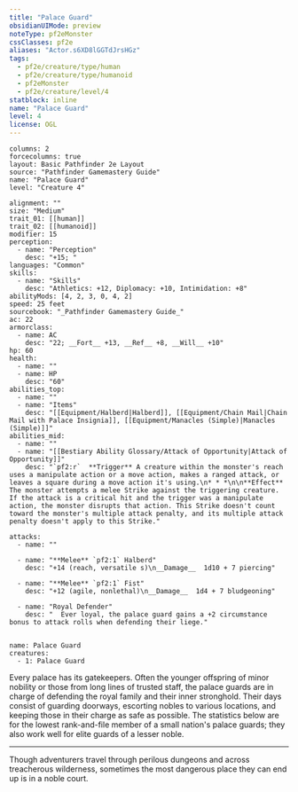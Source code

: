 ```yaml
---
title: "Palace Guard"
obsidianUIMode: preview
noteType: pf2eMonster
cssClasses: pf2e
aliases: "Actor.s6XD8lGGTdJrsHGz" 
tags:
  - pf2e/creature/type/human
  - pf2e/creature/type/humanoid
  - pf2eMonster
  - pf2e/creature/level/4
statblock: inline
name: "Palace Guard"
level: 4
license: OGL
---
```


```statblock
columns: 2
forcecolumns: true
layout: Basic Pathfinder 2e Layout
source: "Pathfinder Gamemastery Guide"
name: "Palace Guard"
level: "Creature 4"

alignment: ""
size: "Medium"
trait_01: [[human]]
trait_02: [[humanoid]]
modifier: 15
perception:
  - name: "Perception"
    desc: "+15; "
languages: "Common"
skills:
  - name: "Skills"
    desc: "Athletics: +12, Diplomacy: +10, Intimidation: +8"
abilityMods: [4, 2, 3, 0, 4, 2]
speed: 25 feet
sourcebook: "_Pathfinder Gamemastery Guide_"
ac: 22
armorclass:
  - name: AC
    desc: "22; __Fort__ +13, __Ref__ +8, __Will__ +10"
hp: 60
health:
  - name: ""
  - name: HP
    desc: "60"
abilities_top:
  - name: ""
  - name: "Items"
    desc: "[[Equipment/Halberd|Halberd]], [[Equipment/Chain Mail|Chain Mail with Palace Insignia]], [[Equipment/Manacles (Simple)|Manacles (Simple)]]"
abilities_mid:
  - name: ""
  - name: "[[Bestiary Ability Glossary/Attack of Opportunity|Attack of Opportunity]]"
    desc: "`pf2:r`  **Trigger** A creature within the monster's reach uses a manipulate action or a move action, makes a ranged attack, or leaves a square during a move action it's using.\n* * *\n\n**Effect** The monster attempts a melee Strike against the triggering creature. If the attack is a critical hit and the trigger was a manipulate action, the monster disrupts that action. This Strike doesn't count toward the monster's multiple attack penalty, and its multiple attack penalty doesn't apply to this Strike."

attacks:
  - name: ""

  - name: "**Melee** `pf2:1` Halberd"
    desc: "+14 (reach, versatile s)\n__Damage__  1d10 + 7 piercing"

  - name: "**Melee** `pf2:1` Fist"
    desc: "+12 (agile, nonlethal)\n__Damage__  1d4 + 7 bludgeoning"

  - name: "Royal Defender"
    desc: "  Ever loyal, the palace guard gains a +2 circumstance bonus to attack rolls when defending their liege."
 
```

```encounter-table
name: Palace Guard
creatures:
  - 1: Palace Guard
```



Every palace has its gatekeepers. Often the younger offspring of minor nobility or those from long lines of trusted staff, the palace guards are in charge of defending the royal family and their inner stronghold. Their days consist of guarding doorways, escorting nobles to various locations, and keeping those in their charge as safe as possible. The statistics below are for the lowest rank-and-file member of a small nation's palace guards; they also work well for elite guards of a lesser noble.

* * *

Though adventurers travel through perilous dungeons and across treacherous wilderness, sometimes the most dangerous place they can end up is in a noble court.
